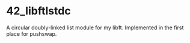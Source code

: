 42_libftlstdc
=============

A circular doubly-linked list module for my libft. Implemented in the first place for pushswap.
